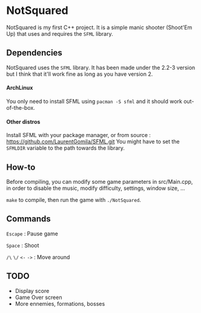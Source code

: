 # NotSquared
NotSquared is my first C++ project.
It is a simple manic shooter (Shoot'Em Up) that uses and requires the `SFML` library.

## Dependencies
NotSquared uses the `SFML` library. It has been made under the 2.2-3 version but I think that it'll work fine as long as
you have version 2.

#### ArchLinux
You only need to install SFML using `pacman -S sfml` and it should work out-of-the-box.

#### Other distros
Install SFML with your package manager, or from source : https://github.com/LaurentGomila/SFML.git
You might have to set the `SFMLDIR` variable to the path towards the library.

## How-to
Before compiling, you can modify some game parameters in src/Main.cpp, in order to disable the music, modify difficulty, settings, window size, ...

`make` to compile, then run the game with `./NotSquared`.

## Commands

`Escape` : Pause game

`Space` : Shoot

`/\` `\/` `<-` `->` : Move around


## TODO

- Display score
- Game Over screen
- More ennemies, formations, bosses
